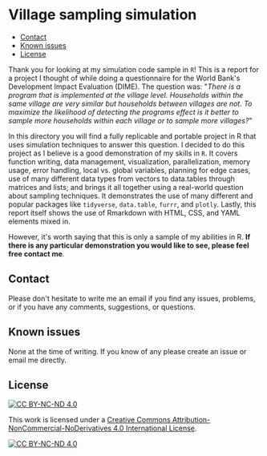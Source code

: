 # Village sampling simulation  <!-- omit in toc --> 

- [Contact](#contact)
- [Known issues](#known-issues)
- [License](#license)

 Thank you for looking at my simulation code sample in `R`! This is a report for a project I thought of while doing a questionnaire for the World Bank's Development Impact Evaluation (DIME). The question was: "*There is a program that is implemented at the village level. Households within the same village are very similar but households between villages are not. To maximize the likelihood of detecting the programs effect is it better to sample more households within each village or to sample more villages?*"

In this directory you will find a fully replicable and portable project in R that uses simulation techniques to answer this question. I decided to do this project as I believe is a good demonstration of my skills in `R`. It covers function writing, data management, visualization, parallelization, memory usage, error handling, local vs. global variables, planning for edge cases, use of many different data types from vectors to data.tables through matrices and lists; and brings it all together using a real-world question about sampling techniques. It demonstrates the use of many different and popular packages like `tidyverse`, `data.table`, `furrr`, and `plotly`. Lastly, this report itself shows the use of Rmarkdown with HTML, CSS, and YAML elements mixed in.

However, it's worth saying that this is only a sample of my abilities in R. **If there is any particular demonstration you would like to see, please feel free contact me**.

## Contact

Please don't hesitate to write me an email if you find any issues, problems, or if you have any comments, suggestions, or questions.  

## Known issues

None at the time of writing. If you know of any please create an issue or email me directly.

## License

[![CC BY-NC-ND 4.0](https://img.shields.io/badge/License-CC%20BY--NC--ND-lightgrey)](https://creativecommons.org/licenses/by-nc-nd/4.0/)

This work is licensed under a [Creative Commons Attribution-NonCommercial-NoDerivatives 4.0 International License](https://creativecommons.org/licenses/by-nc-nd/4.0/).

[![CC BY-NC-ND 4.0](https://licensebuttons.net/l/by-nc-nd/4.0/88x31.png)](https://creativecommons.org/licenses/by-nc-nd/4.0/)
